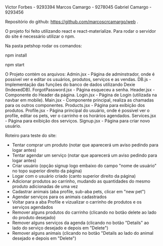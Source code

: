 ﻿Victor Forbes - 9293394
Marcos Camargo - 9278045
Gabriel Camargo - 9293456


Repositório do github: https://github.com/marcoscrcamargo/web .

O projeto foi feito utilizando react e react-materialize. Para rodar o servidor do site é necessário utilizar o npm.

Na pasta petshop rodar os comandos:

npm install

npm start

O Projeto contém os arquivos:
Admin.jsx - Página de adminstrador, onde é possivel ver e editar os usuários, produtos, serviços e as vendas.
DB.js - Implementação das funções do banco de dados utilizando Dexie (IndexedDB).
ForgotPassword.jsx - Página esqueceu a senha.
Header.jsx - Componente do Header da página.
Login.jsx - Página de Login (utilizada na navbar em mobile).
Main.jsx - Componente principal, realiza as chamadas para os outros componentes.
Products.jsx - Página para exibição dos produtos.
Profile.jsx - Página principal do usuário, onde é possivel ver o profile, editar os pets, ver o carrinho e os horários agendados.
Services.jsx - Página para exibição dos serviços.
Signup.jsx - Página para criar novo usuário.


Roteiro para teste do site:

- Tentar comprar um produto (notar que aparecerá um aviso pedindo para logar antes)
- Tentar agendar um serviço (notar que aparecerá um aviso pedindo para logar antes)
- Criar usuário (opção signup logo embaixo do campo "nome de usuário" no topo superior direito da página)
- Logar com o usuário criado (canto superior direito da página)
- Adicionar produtos ao carrinho, mudando as quantidades do mesmo produto adicionadas de uma vez
- Cadastrar animais (aba profile, sub-aba pets, clicar em "new pet")
- Agendar serviços para os animais cadastrados
- Voltar para a aba Profile e vizualizar o carrinho de produtos e os serviços agendados
- Remover alguns produtos do carrinho (clicando no botão delete ao lado do produto desejado)
- Remover alguns serviços da agenda (clicando no botão "Details" ao lado do serviço desejado e depois em "Delete")
- Remover alguns animais (clicando no botão "Details ao lado do animal desejado e depois em "Delete")
